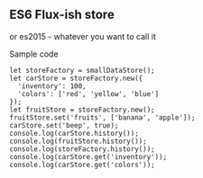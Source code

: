 ## ES6 Flux-ish store

or es2015 - whatever you want to call it


Sample code
```
let storeFactory = smallDataStore();
let carStore = storeFactory.new({
  'inventory': 100,
  'colors': ['red', 'yellow', 'blue']
});
let fruitStore = storeFactory.new();
fruitStore.set('fruits', ['banana', 'apple']);
carStore.set('beep', true);
console.log(carStore.history());
console.log(fruitStore.history());
console.log(storeFactory.history());
console.log(carStore.get('inventory'));
console.log(carStore.get('colors'));
```
